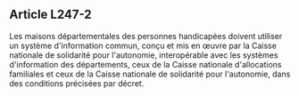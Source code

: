 ## Article L247-2

Les maisons départementales des personnes handicapées doivent utiliser un système d'information commun,
conçu et mis en œuvre par la Caisse nationale de solidarité pour l'autonomie, interopérable avec les systèmes
d'information des départements, ceux de la Caisse nationale d'allocations familiales et ceux de la Caisse
nationale de solidarité pour l'autonomie, dans des conditions précisées par décret.


